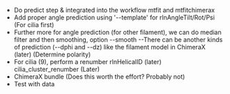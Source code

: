 - Do predict step & integrated into the workflow mtfit and mtfitchimerax
- Add proper angle prediction using '--template' for rlnAngleTilt/Rot/Psi (For cilia first)
- Further more for angle prediction (for other filament), we can do median filter and then smoothing, option --smooth
--There can be another kinds of prediction (--dphi and --dz) like the filament model in ChimeraX (later) (Determine polarity)
- For cilia (9), perform a renumber rlnHelicalID (later) cilia_cluster_renumber (Later)
- ChimeraX bundle (Does this worth the effort? Probably not)
- Test with data